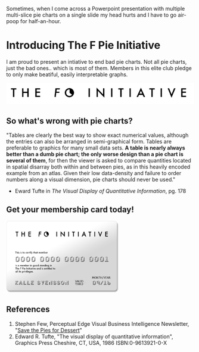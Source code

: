 Sometimes, when I come across a Powerpoint presentation with multiple multi-slice pie charts on a single slide my head hurts and I have to go air-poop for half-an-hour.



# Introducing The F Pie Initiative

I am proud to present an intiative to end bad pie charts. Not all pie charts, just the bad ones.. which is most of them. Members in this elite club pledge to only make beatiful, easily interpretable graphs.

<img src="/figure/fpie.png"/>

## So what's wrong with pie charts?

"Tables are clearly the best way to show exact numerical values,
although the entries can also be arranged in semi-graphical form.
Tables are preferable to graphics for many small data sets. **A
table is nearly always better than a dumb pie chart; the only
worse design than a pie chart is several of them**, for then the
viewer is asked to compare quantities located in spatial disarray
both within and between pies, as in this heavily encoded example
from an atlas. Given their low data-density and failure to order
numbers along a visual dimension, pie charts should never be used."

- Eward Tufte in *The Visual Display of Quantitative Information*, pg. 178


## Get your membership card today!

<img src="/figure/card.png" style="width:60%" />

## References

1. Stephen Few, Perceptual Edge
Visual Business Intelligence Newsletter, "[Save the Pies for Dessert](https://www.perceptualedge.com/articles/visual_business_intelligence/save_the_pies_for_dessert.pdf)"
2.  Edward R. Tufte, "The visual display of quantitative information", Graphics Press Cheshire, CT, USA, 1986 
ISBN:0-9613921-0-X
